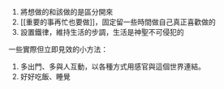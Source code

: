 1. 將想做的和該做的是區分開來
2. [[重要的事再忙也要做]]，固定留一些時間做自己真正喜歡做的
3. 設置鐵律，維持生活的步調，生活是神聖不可侵犯的

一些實際但立即見效的小方法：
1. 多出門、多與人互動，以各種方式用感官與這個世界連結。
2. 好好吃飯、睡覺